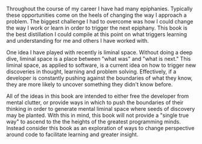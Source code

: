 <!--bl
(filemeta
    (title "Introduction"))
/bl-->

Throughout the course of my career I have had many epiphanies. Typically these opportunities come on the heels of changing the way I approach a problem. The biggest challenge I had to overcome was how I could change the way I work or learn in order to trigger the next epiphany.  This book is the best distillation I could compile at this point on what triggers learning and understanding for me and others I have worked with.

One idea I have played with recently is liminal space. Without doing a deep dive, liminal space is a place between "what was" and "what is next." This liminal space, as applied to software, is a current idea on how to trigger new discoveries in thought, learning and problem solving. Effectively, if a developer is constantly pushing against the boundaries of what they know, they are more likely to uncover something they didn't know before.

All of the ideas in this book are intended to either free the developer from mental clutter, or provide ways in which to push the boundaries of their thinking in order to generate mental liminal space where seeds of discovery may be planted. With this in mind, this book will not provide a "single true way" to ascend to the the heights of the greatest programming minds. Instead consider this book as an exploration of ways to change perspective around code to facilitate learning and greater insight.

<!--bl
(section "./source/introduction/code-is-for-people.md")
(section "./source/introduction/kerney-larsen-effect.md")
(section "./source/introduction/sections.md")
/bl-->